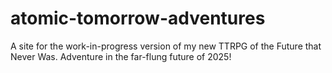 # atomic-tomorrow-adventures

A site for the work-in-progress version of my new TTRPG of the Future that Never Was.  Adventure in the far-flung future of 2025!
